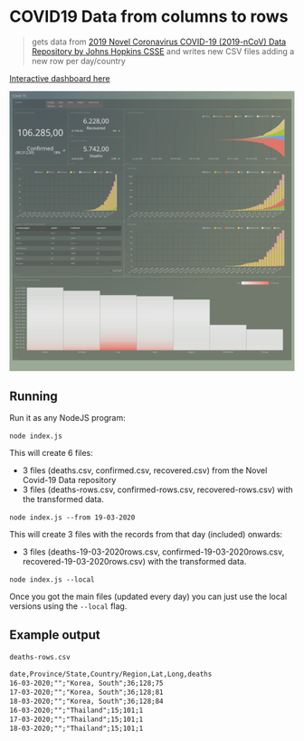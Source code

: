 # COVID19 Data from columns to rows

> gets data from [2019 Novel Coronavirus COVID-19 (2019-nCoV) Data Repository by Johns Hopkins CSSE](https://github.com/CSSEGISandData/COVID-19) and writes new CSV files adding a new row per day/country

[Interactive dashboard here](https://covid.viurdata.com/#/public/0dd16158-451d-4dbe-8d8e-51e2544489e7?Country=Portugal&Country=Spain&Country=France&Country=Belgium&Country=Netherlands&Country=Germany&Country=Italy)

![Dashboard](https://github.com/dcustodio/dlac-covid-columns-to-rows/blob/master/dashboard-20-03-2020.png?raw=true)

## Running

Run it as any NodeJS program:

`node index.js`

This will create 6 files: 
 - 3 files (deaths.csv, confirmed.csv, recovered.csv) from the Novel Covid-19 Data repository
 - 3 files (deaths-rows.csv, confirmed-rows.csv, recovered-rows.csv) with the transformed data. 

`node index.js --from 19-03-2020`

This will create 3 files with the records from that day (included) onwards: 
 - 3 files (deaths-19-03-2020rows.csv, confirmed-19-03-2020rows.csv, recovered-19-03-2020rows.csv) with the transformed data. 

`node index.js --local`

Once you got the main files (updated every day) you can just use the local versions using the `--local` flag.

## Example output

`deaths-rows.csv`
```
date,Province/State,Country/Region,Lat,Long,deaths
16-03-2020;"";"Korea, South";36;128;75
17-03-2020;"";"Korea, South";36;128;81
18-03-2020;"";"Korea, South";36;128;84
16-03-2020;"";"Thailand";15;101;1
17-03-2020;"";"Thailand";15;101;1
18-03-2020;"";"Thailand";15;101;1
```
